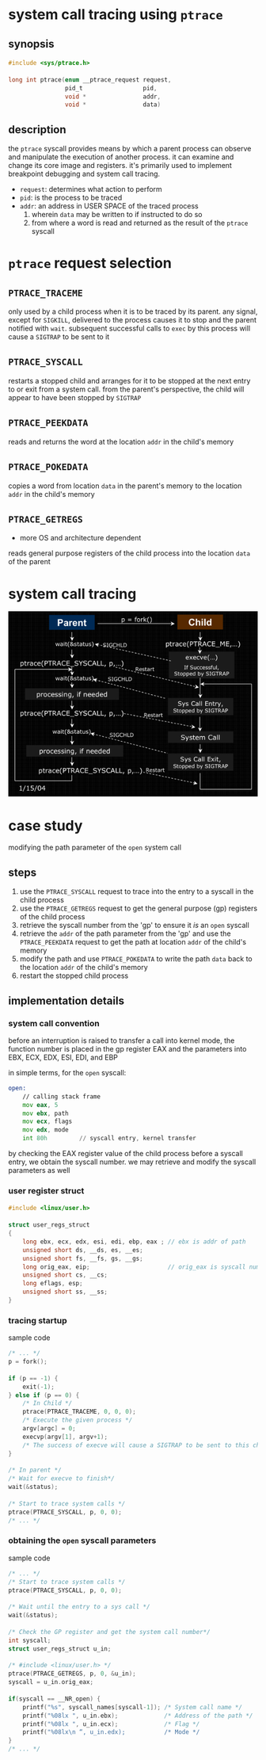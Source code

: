 # system call tracing using `ptrace`
## synopsis

```c
#include <sys/ptrace.h>

long int ptrace(enum __ptrace_request request,
                pid_t                 pid,
                void *                addr,
                void *                data)
```
## description

the `ptrace` syscall provides means by which a parent process can observe and
manipulate the execution of another process. it can examine and change its core
image and registers. it's primarily used to implement breakpoint debugging and
system call tracing.

- `request`: determines what action to perform
- `pid`: is the process to be traced
- `addr`: an address in USER SPACE of the traced process
    1. wherein `data` may be written to if instructed to do so
    2. from where a word is read and returned as the result of the `ptrace`
       syscall

# `ptrace` request selection

## `PTRACE_TRACEME`

only used by a child process when it is to be traced by its parent. any signal,
except for `SIGKILL`, delivered to the process causes it to stop and the parent
notified with `wait`. subsequent successful calls to `exec` by this process will
cause a `SIGTRAP` to be sent to it

## `PTRACE_SYSCALL`

restarts a stopped child and arranges for it to be stopped at the next entry to
or exit from a system call. from the parent's perspective, the child will appear
to have been stopped by `SIGTRAP`

## `PTRACE_PEEKDATA`

reads and returns the word at the location `addr` in the child's memory

## `PTRACE_POKEDATA`

copies a word from location `data` in the parent's memory to the location `addr`
in the child's memory

## `PTRACE_GETREGS`

- more OS and architecture dependent

reads general purpose registers of the child process into the location `data` of
the parent

# system call tracing

![diagram of system call tracing](syscall_tracing.png)

# case study

modifying the path parameter of the `open` system call

## steps

1. use the `PTRACE_SYSCALL` request to trace into the entry to a syscall in the
   child process
2. use the `PTRACE_GETREGS` request to get the general purpose (gp) registers of
   the child process
3. retrieve the syscall number from the 'gp' to ensure it _is_ an `open` syscall
4. retrieve the `addr` of the path parameter from the 'gp' and use the
   `PTRACE_PEEKDATA` request to get the path at location `addr` of the child's
   memory
5. modify the path and use `PTRACE_POKEDATA` to write the path `data` back to the
   location `addr` of the child's memory
6. restart the stopped child process

## implementation details

### system call convention

before an interruption is raised to transfer a call into kernel mode, the
function number is placed in the gp register EAX and the parameters into EBX,
ECX, EDX, ESI, EDI, and EBP

in simple terms, for the `open` syscall:

```asm
open:
    // calling stack frame
    mov eax, 5
    mov ebx, path
    mov ecx, flags
    mov edx, mode
    int 80h         // syscall entry, kernel transfer
```

by checking the EAX register value of the child process before a syscall entry,
we obtain the syscall number. we may retrieve and modify the syscall parameters
as well

### user register struct

```c
#include <linux/user.h>

struct user_regs_struct
{
    long ebx, ecx, edx, esi, edi, ebp, eax ; // ebx is addr of path
    unsigned short ds, __ds, es, __es;
    unsigned short fs, __fs, gs, __gs;
    long orig_eax, eip;                      // orig_eax is syscall number
    unsigned short cs, __cs;
    long eflags, esp;
    unsigned short ss, __ss;
}
```

### tracing startup

sample code

```c
/* ... */
p = fork();

if (p == -1) {
    exit(-1);
} else if (p == 0) {
    /* In Child */
    ptrace(PTRACE_TRACEME, 0, 0, 0);
    /* Execute the given process */
    argv[argc] = 0;
    execvp(argv[1], argv+1);
    /* The success of execve will cause a SIGTRAP to be sent to this child process. */
}

/* In parent */
/* Wait for execve to finish*/
wait(&status);

/* Start to trace system calls */
ptrace(PTRACE_SYSCALL, p, 0, 0);
/* ... */
```

### obtaining the `open` syscall parameters

sample code

```c
/* ... */
/* Start to trace system calls */
ptrace(PTRACE_SYSCALL, p, 0, 0);

/* Wait until the entry to a sys call */
wait(&status);

/* Check the GP register and get the system call number*/
int syscall;
struct user_regs_struct u_in;

/* #include <linux/user.h> */
ptrace(PTRACE_GETREGS, p, 0, &u_in);
syscall = u_in.orig_eax;

if(syscall == __NR_open) {
    printf("%s", syscall_names[syscall-1]); /* System call name */
    printf("%08lx ", u_in.ebx);             /* Address of the path */
    printf("%08lx ", u_in.ecx);             /* Flag */
    printf("%08lx\n “, u_in.edx);           /* Mode */
}
/* ... */
```
